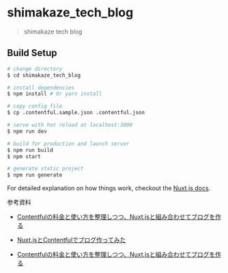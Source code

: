 # shimakaze_tech_blog

> shimakaze tech blog

## Build Setup

``` bash
# change directory
$ cd shimakaze_tech_blog

# install dependencies
$ npm install # Or yarn install

# copy config file
$ cp .contentful.sample.json .contentful.json

# serve with hot reload at localhost:3000
$ npm run dev

# build for production and launch server
$ npm run build
$ npm start

# generate static project
$ npm run generate
```

For detailed explanation on how things work, checkout the [Nuxt.js docs](https://github.com/nuxt/nuxt.js).



参考資料
- [Contentfulの料金と使い方を整理しつつ、Nuxt.jsと組み合わせてブログを作る](https://qiita.com/noplan1989/items/466db319ec485ebc7db8)

- [Nuxt.jsとContentfulでブログ作ってみた](https://qiita.com/hisako135/items/082115b50df92ef3e941)

- [Contentfulの料金と使い方を整理しつつ、Nuxt.jsと組み合わせてブログを作る](https://qiita.com/noplan1989/items/466db319ec485ebc7db8)